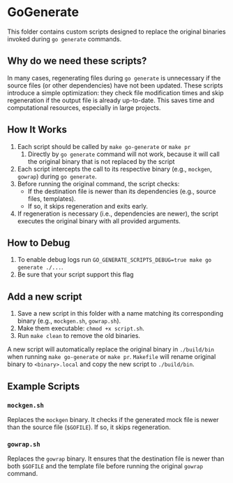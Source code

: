 # GoGenerate

This folder contains custom scripts designed to replace the original binaries invoked during `go generate` commands.

## Why do we need these scripts?

In many cases, regenerating files during `go generate` is unnecessary if the source files (or other dependencies) have
not been updated.
These scripts introduce a simple optimization: they check file modification times and skip regeneration if the output
file is already up-to-date.
This saves time and computational resources, especially in large projects.

## How It Works

1. Each script should be called by `make go-generate` or `make pr`
    1. Directly by `go generate` command will not work, because it will call the original binary that is not replaced by
       the script
2. Each script intercepts the call to its respective binary (e.g., `mockgen`, `gowrap`) during `go generate`.
3. Before running the original command, the script checks:
    - If the destination file is newer than its dependencies (e.g., source files, templates).
    - If so, it skips regeneration and exits early.
4. If regeneration is necessary (i.e., dependencies are newer), the script executes the original binary with all
   provided arguments.

## How to Debug

1. To enable debug logs run `GO_GENERATE_SCRIPTS_DEBUG=true make go generate ./...`.
2. Be sure that your script support this flag

## Add a new script

1. Save a new script in this folder with a name matching its corresponding binary (e.g., `mockgen.sh`, `gowrap.sh`).
2. Make them executable: `chmod +x script.sh`.
3. Run `make clean` to remove the old binaries.

A new script will automatically replace the original binary in `./build/bin` when running `make go-generate`
or `make pr`.
`Makefile` will rename original binary to `<binary>.local` and copy the new script to `./build/bin`.

## Example Scripts

### `mockgen.sh`

Replaces the `mockgen` binary. It checks if the generated mock file is newer than the source file (`$GOFILE`). If so, it
skips regeneration.

### `gowrap.sh`

Replaces the `gowrap` binary. It ensures that the destination file is newer than both `$GOFILE` and the template file
before running the original `gowrap` command.
